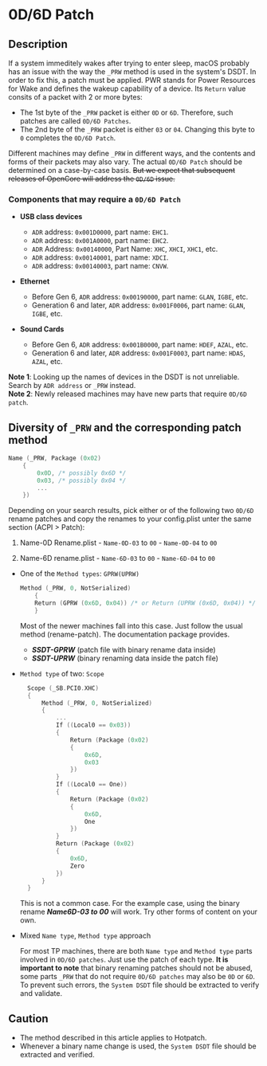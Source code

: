 # 0D/6D Patch

## Description

If a system immeditely wakes after trying to enter sleep, macOS probably has an issue with the way the `_PRW` method is used in the system's DSDT. In order to fix this, a patch must be applied. PWR stands for Power Resources for Wake and defines the wakeup capability of a device. Its `Return` value consits of a packet with 2 or more bytes:

- The 1st byte of the `_PRW` packet is either `0D` or `6D`. Therefore, such patches are called `0D/6D Patches`. 
- The 2nd byte of the `_PRW` packet is either `03` or `04`. Changing this byte to `0` completes the `0D/6D Patch`.  

Different machines may define `_PRW` in different ways, and the contents and forms of their packets may also vary. The actual `0D/6D Patch` should be determined on a case-by-case basis. ~~But we expect that subsequent releases of OpenCore will address the `0D/6D` issue.~~

### Components that may require a `0D/6D Patch`

- **USB class devices**
  - `ADR` address: `0x001D0000`, part name: `EHC1`.
  - `ADR` address: `0x001A0000`, part name: `EHC2`.
  - `ADR` Address: `0x00140000`, Part Name: `XHC`, `XHCI`, `XHC1`, etc.
  - `ADR` address: `0x00140001`, part name: `XDCI`.
  - `ADR` address: `0x00140003`, part name: `CNVW`.

- **Ethernet**
  - Before Gen 6, `ADR` address: `0x00190000`, part name: `GLAN`, `IGBE`, etc.
  - Generation 6 and later, `ADR` address: `0x001F0006`, part name: `GLAN`, `IGBE`, etc.

- **Sound Cards**
  - Before Gen 6, `ADR` address: `0x001B0000`, part name: `HDEF`, `AZAL`, etc.
  - Generation 6 and later, `ADR` address: `0x001F0003`, part name: `HDAS`, `AZAL`, etc.

**Note 1**: Looking up the names of devices in the DSDT is not unreliable. Search by `ADR address` or `_PRW` instead.  
**Note 2**: Newly released machines may have new parts that require `0D/6D patch`.

## Diversity of `_PRW` and the corresponding patch method
```swift
Name (_PRW, Package (0x02)
    {
        0x0D, /* possibly 0x6D */
        0x03, /* possibly 0x04 */
        ...
    })
```  
Depending on your search results, pick either or of the following two `0D/6D` rename patches and copy the renames to your config.plist unter the same section (ACPI > Patch):

  1. Name-0D Rename.plist
    - `Name-0D-03` to `00`
    - `Name-0D-04` to `00`
    
  2. Name-6D rename.plist
    - `Name-6D-03` to `00`
    - `Name-6D-04` to `00`

- One of the `Method types`: `GPRW(UPRW)`

	```swift
	Method (_PRW, 0, NotSerialized)
    	{
      	Return (GPRW (0x6D, 0x04)) /* or Return (UPRW (0x6D, 0x04)) */
    	}
	```

  Most of the newer machines fall into this case. Just follow the usual method (rename-patch). The documentation package provides.

  - ***SSDT-GPRW*** (patch file with binary rename data inside)
  - ***SSDT-UPRW*** (binary renaming data inside the patch file)

- `Method type` of two: `Scope`

  ```swift
    Scope (_SB.PCI0.XHC)
    {
        Method (_PRW, 0, NotSerialized)
        {
            ...
            If ((Local0 == 0x03))
            {
                Return (Package (0x02)
                {
                    0x6D,
                    0x03
                })
            }
            If ((Local0 == One))
            {
                Return (Package (0x02)
                {
                    0x6D,
                    One
                })
            }
            Return (Package (0x02)
            {
                0x6D,
                Zero
            })
        }
    }
  ```

  This is not a common case. For the example case, using the binary rename ***Name6D-03 to 00*** will work. Try other forms of content on your own.

- Mixed `Name type`, `Method type` approach

  For most TP machines, there are both `Name type` and `Method type` parts involved in `0D/6D patches`. Just use the patch of each type. **It is important to note** that binary renaming patches should not be abused, some parts `_PRW` that do not require `0D/6D patches` may also be `0D` or `6D`. To prevent such errors, the `System DSDT` file should be extracted to verify and validate.

## Caution

- The method described in this article applies to Hotpatch.
- Whenever a binary name change is used, the `System DSDT` file should be extracted and verified.

